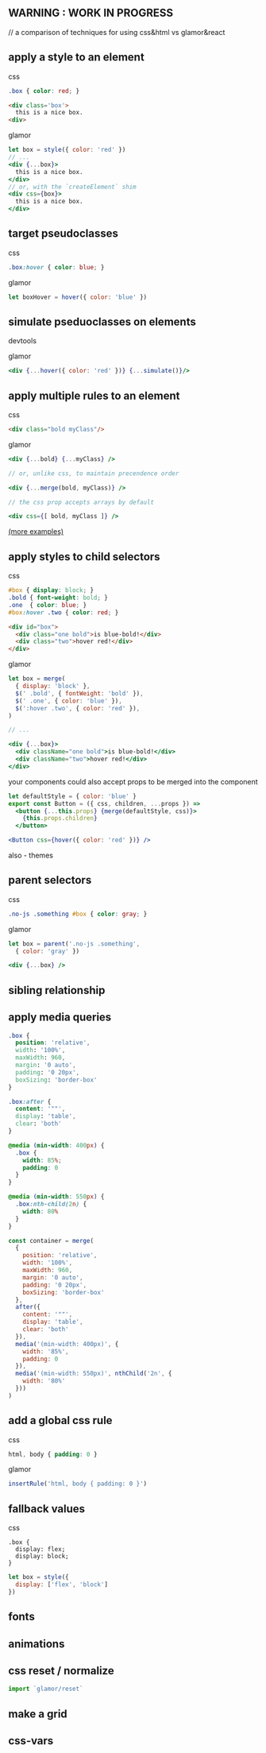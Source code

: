 WARNING : WORK IN PROGRESS
---

// a comparison of techniques for using css&html vs glamor&react 

apply a style to an element 
--- 

css

```css
.box { color: red; }
```
```html
<div class='box'> 
  this is a nice box. 
<div>
```

glamor 

```jsx 
let box = style({ color: 'red' })
// ...
<div {...box}>
  this is a nice box. 
</div>
// or, with the `createElement` shim 
<div css={box}>
  this is a nice box. 
</div>
```

target pseudoclasses
---

css

```css
.box:hover { color: blue; }
```

glamor

```jsx
let boxHover = hover({ color: 'blue' })
```

simulate pseduoclasses on elements
---

devtools

glamor 
```jsx
<div {...hover({ color: 'red' })} {...simulate()}/>
```


apply multiple rules to an element
---

css

```html
<div class="bold myClass"/>
```

glamor 

```jsx
<div {...bold} {...myClass} />

// or, unlike css, to maintain precendence order 

<div {...merge(bold, myClass)} />

// the css prop accepts arrays by default

<div css={[ bold, myClass ]} />

```

[(more examples)](https://github.com/threepointone/glamor/blob/master/src/ous.js)


apply styles to child selectors
---

css

```css
#box { display: block; }
.bold { font-weight: bold; }
.one  { color: blue; }
#box:hover .two { color: red; }
```
```html
<div id="box">
  <div class="one bold">is blue-bold!</div>
  <div class="two">hover red!</div>
</div>
```

glamor 

```jsx
let box = merge(
  { display: 'block' },
  $(' .bold', { fontWeight: 'bold' }),
  $(' .one', { color: 'blue' }),
  $(':hover .two', { color: 'red' }),  
)

// ...

<div {...box}>
  <div className="one bold">is blue-bold!</div>
  <div className="two">hover red!</div>
</div>

```

your components could also accept props to be merged into the component 

```jsx
let defaultStyle = { color: 'blue' }
export const Button = ({ css, children, ...props }) => 
  <button {...this.props} {merge(defaultStyle, css)}>
    {this.props.children}
  </button>

<Button css={hover({ color: 'red' })} />
```

also - themes

parent selectors 
---

css

```css
.no-js .something #box { color: gray; }
```

glamor 
```jsx
let box = parent('.no-js .something', 
  { color: 'gray' })

<div {...box} /> 
```


sibling relationship
---


apply media queries
---

```css
.box {
  position: 'relative',
  width: '100%',
  maxWidth: 960,
  margin: '0 auto',
  padding: '0 20px',
  boxSizing: 'border-box'
}

.box:after {
  content: '""',
  display: 'table',
  clear: 'both'
}

@media (min-width: 400px) {
  .box {
    width: 85%;
    padding: 0
  }
}

@media (min-width: 550px) {
  .box:nth-child(2n) {
    width: 80%
  }
}
```


```jsx
const container = merge(
  {
    position: 'relative',
    width: '100%',
    maxWidth: 960,
    margin: '0 auto',
    padding: '0 20px',
    boxSizing: 'border-box'
  },
  after({
    content: '""',
    display: 'table',
    clear: 'both'
  }),
  media('(min-width: 400px)', {
    width: '85%',
    padding: 0
  }),
  media('(min-width: 550px)', nthChild('2n', {
    width: '80%'    
  }))  
)
```


add a global css rule
---

css 

```css
html, body { padding: 0 }
```

glamor 

```jsx
insertRule('html, body { padding: 0 }')
```

fallback values
---

css
```
.box {
  display: flex;
  display: block;
}
```

```jsx
let box = style({
  display: ['flex', 'block']
})
```


fonts
---

animations
---

css reset / normalize
---

```jsx
import `glamor/reset`
```

make a grid 
---


css-vars
---


